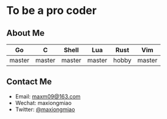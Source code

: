 # To be a pro coder

## About Me

| **Go** | **C** | **Shell** | **Lua** | **Rust** | **Vim** |
| ---- | ---- | ---- | ---- | ---- | ---- |
| master | master | master | master | hobby | master |

## Contact Me

- Email: maxm09@163.com
- Wechat: maxiongmiao
- Twitter: [@maxiongmiao](https://twitter.com/MXiongmiao)
